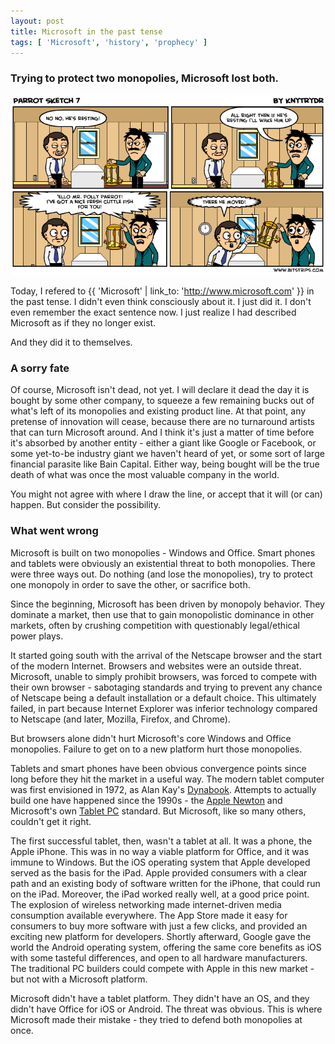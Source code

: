 ```yaml
---
layout: post
title: Microsoft in the past tense
tags: [ 'Microsoft', 'history', 'prophecy' ]
---
```

### Trying to protect two monopolies, Microsoft lost both.
<img src="assets/images/parrot.png" alt="THIS IS AN EX-PARROT!"/>

Today, I refered to {{ 'Microsoft' | link_to: 'http://www.microsoft.com' }} in the past tense. I didn't even think consciously about it. I just did it. I don't even remember the exact sentence now. I just realize I had described Microsoft as if they no longer exist. 

And they did it to themselves. 

### A sorry fate
Of course, Microsoft isn't dead, not yet. I will declare it dead the day it is bought by some other company, to squeeze a few remaining bucks out of what's left of its monopolies and existing product line. At that point, any pretense of innovation will cease, because there are no turnaround artists that can turn Microsoft around. And I think it's just a matter of time before it's absorbed by another entity - either a giant like Google or Facebook, or some yet-to-be industry giant we haven't heard of yet, or some sort of large financial parasite like Bain Capital. Either way, being bought will be the true death of what was once the most valuable company in the world. 

You might not agree with where I draw the line, or accept that it will (or can) happen. But consider the possibility. 

### What went wrong
Microsoft is built on two monopolies - Windows and Office. Smart phones and tablets were obviously an existential threat to both monopolies. There were three ways out. Do nothing (and lose the monopolies), try to protect one monopoly in order to save the other, or sacrifice both. 

Since the beginning, Microsoft has been driven by monopoly behavior. They dominate a market, then use that to gain monopolistic dominance in other markets, often by crushing competition with questionably legal/ethical power plays. 

It started going south with the arrival of the Netscape browser and the start of the modern Internet. Browsers and websites were an outside threat. Microsoft, unable to simply prohibit browsers, was forced to compete with their own browser - sabotaging standards and trying to prevent any chance of Netscape being a default installation or a default choice. This ultimately failed, in part because Internet Explorer was inferior technology compared to Netscape (and later, Mozilla, Firefox, and Chrome). 

But browsers alone didn't hurt Microsoft's core Windows and Office monopolies. Failure to get on to a new platform hurt those monopolies.

Tablets and smart phones have been obvious convergence points since long before they hit the market in a useful way. The modern tablet computer was first envisioned in 1972, as Alan Kay's [Dynabook](http://en.wikipedia.org/wiki/Dynabook). Attempts to actually build one have happened since the 1990s - the [Apple Newton](http://oldcomputers.net/apple-newton.html) and Microsoft's own [Tablet PC](http://en.wikipedia.org/wiki/Microsoft_Tablet_PC) standard. But Microsoft, like so many others, couldn't get it right. 

The first successful tablet, then, wasn't a tablet at all. It was a phone, the Apple iPhone. This was in no way a viable platform for Office, and it was immune to Windows. But the iOS operating system that Apple developed served as the basis for the iPad. Apple provided consumers with a clear path and an existing body of software written for the iPhone, that could run on the iPad. Moreover, the iPad worked really well, at a good price point. The explosion of wireless networking made internet-driven media consumption available everywhere. The App Store made it easy for consumers to buy more software with just a few clicks, and provided an exciting new platform for developers. Shortly afterward, Google gave the world the Android operating system, offering the same core benefits as iOS with some tasteful differences, and open to all hardware manufacturers. The traditional PC builders could compete with Apple in this new market - but not with a Microsoft platform. 

Microsoft didn't have a tablet platform. They didn't have an OS, and they didn't have Office for iOS or Android. The threat was obvious. This is where Microsoft made their mistake - they tried to defend both monopolies at once. 